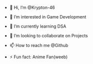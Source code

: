- 👋 Hi, I’m @Krypton-46
- 👀 I’m interested in Game Development
- 🌱 I’m currently learning DSA
- 💞️ I’m looking to collaborate on Projects
- 📫 How to reach me @Github

- ⚡ Fun fact: Anime Fan(weeb)

<!---
Krypton-46/Krypton-46 is a ✨ special ✨ repository because its `README.md` (this file) appears on your GitHub profile.
You can click the Preview link to take a look at your changes.
--->
